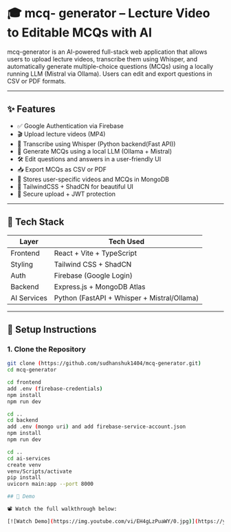 # 🎓 mcq- generator – Lecture Video to Editable MCQs with AI

mcq-generator is an AI-powered full-stack web application that allows users to upload lecture videos, transcribe them using Whisper, and automatically generate multiple-choice questions (MCQs) using a locally running LLM (Mistral via Ollama). Users can edit and export questions in CSV or PDF formats.

---

## ✨ Features

- ✅ Google Authentication via Firebase
- 🎬 Upload lecture videos (MP4)
- 📝 Transcribe using Whisper (Python backend(Fast API))
- 🧠 Generate MCQs using a local LLM (Ollama + Mistral)
- 🛠️ Edit questions and answers in a user-friendly UI
- 📥 Export MCQs as CSV or PDF
- 💾 Stores user-specific videos and MCQs in MongoDB
- 🌈 TailwindCSS + ShadCN for beautiful UI
- 🔐 Secure upload + JWT protection

---

## 🧱 Tech Stack

| Layer        | Tech Used                     |
|--------------|-------------------------------|
| Frontend     | React + Vite + TypeScript     |
| Styling      | Tailwind CSS + ShadCN         |
| Auth         | Firebase (Google Login)       |
| Backend      | Express.js + MongoDB Atlas    |
| AI Services  | Python (FastAPI + Whisper + Mistral/Ollama) |


---

## 🚀 Setup Instructions

### 1. Clone the Repository

```bash
git clone (https://github.com/sudhanshuk1404/mcq-generator.git)
cd mcq-generator

cd frontend
add .env (firebase-credentials)
npm install
npm run dev

cd ..
cd backend
add .env (mongo uri) and add firebase-service-account.json
npm install
npm run dev

cd ..
cd ai-services
create venv
venv/Scripts/activate
pip install
uvicorn main:app --port 8000

## 🚀 Demo

📽️ Watch the full walkthrough below:

[![Watch Demo](https://img.youtube.com/vi/EH4gLzPuaWY/0.jpg)](https://youtu.be/EH4gLzPuaWY)
